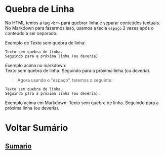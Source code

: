 # Quebra de Linha
No HTML temos a tag `<br>` para quebrar linha e separar conteúdos textuais.  
No Markdown para fazermos isso, usamos a tecla `espaço` 2 vezes após o conteúdo a ser separado.

Exemplo de Texto sem quebra de linha:
```
Texto sem quebra de linha.
Seguindo para a próxima linha (ou deveria).
```
Exemplo acima no markdown:  
Texto sem quebra de linha.
Seguindo para a próxima linha (ou deveria).

> Agora usando o "espaço", teremos o seguinte:
```
Texto sem quebra de linha.
Seguindo para a próxima linha (ou deveria).
```
Exemplo acima em Markdown:
Texto sem quebra de linha.
Seguindo para a próxima linha (ou deveria).

# Voltar Sumário
## [Sumario](0-Sumario)